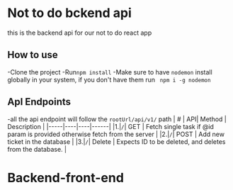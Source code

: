 # Not to do bckend api
this is the backend api for our not to do react app

## How to use
-Clone the project
-Run`npm install`
-Make sure to have `nodemon`
install globally in your system, if you
don't have them run ` npm i -g nodemon`

## ApI Endpoints
-all the api endpoint will follow the `rootUrl/api/v1/`
path
| # | API| Method | Description |
|-----|----|----|------|
|1.|`/`| GET | Fetch single task if @id param is provided otherwise fetch from the server |
|2.|`/`| POST | Add new ticket in the database |
|3.|`/`| Delete | Expects ID to be deleted, and deletes from the database. |

# Backend-front-end
